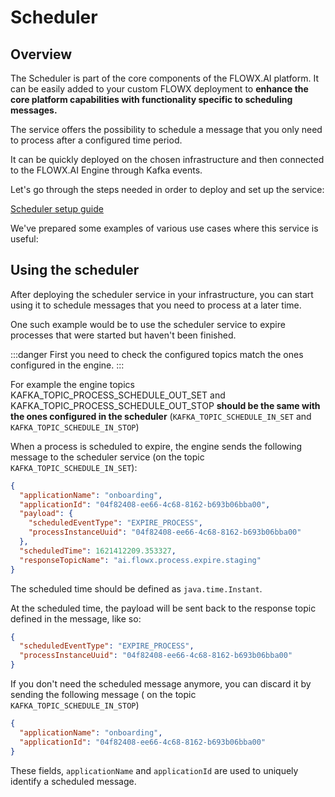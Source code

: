 # Scheduler

## Overview

The Scheduler is part of the core components of the FLOWX.AI platform. It can be easily added to your custom FLOWX deployment to **enhance the core platform capabilities with functionality specific to scheduling messages.**

The service offers the possibility to schedule a message that you only need to process after a configured time period.

It can be quickly deployed on the chosen infrastructure and then connected to the FLOWX.AI Engine through Kafka events.

Let's go through the steps needed in order to deploy and set up the service:


[Scheduler setup guide](../../../platform-setup-guides/scheduler-setup-guide.md)


We've prepared some examples of various use cases where this service is useful:

## Using the scheduler

After deploying the scheduler service in your infrastructure, you can start using it to schedule messages that you need to process at a later time.

One such example would be to use the scheduler service to expire processes that were started but haven't been finished.

:::danger
First you need to check the configured topics match the ones configured in the engine.
:::

For example the engine topics KAFKA_TOPIC_PROCESS_SCHEDULE_OUT_SET and KAFKA_TOPIC_PROCESS_SCHEDULE_OUT_STOP **should be the same with the ones configured in the scheduler** (`KAFKA_TOPIC_SCHEDULE_IN_SET` and `KAFKA_TOPIC_SCHEDULE_IN_STOP`)

When a process is scheduled to expire, the engine sends the following message to the scheduler service (on the topic `KAFKA_TOPIC_SCHEDULE_IN_SET`):

```json
{
  "applicationName": "onboarding",
  "applicationId": "04f82408-ee66-4c68-8162-b693b06bba00",
  "payload": {
    "scheduledEventType": "EXPIRE_PROCESS",
    "processInstanceUuid": "04f82408-ee66-4c68-8162-b693b06bba00"
  },
  "scheduledTime": 1621412209.353327,
  "responseTopicName": "ai.flowx.process.expire.staging"
}
```

The scheduled time should be defined as `java.time.Instant`.

At the scheduled time, the payload will be sent back to the response topic defined in the message, like so:

```json
{
  "scheduledEventType": "EXPIRE_PROCESS",
  "processInstanceUuid": "04f82408-ee66-4c68-8162-b693b06bba00"
}
```

If you don't need the scheduled message anymore, you can discard it by sending the following message ( on the topic `KAFKA_TOPIC_SCHEDULE_IN_STOP`)

```json
{
  "applicationName": "onboarding",
  "applicationId": "04f82408-ee66-4c68-8162-b693b06bba00"
}
```

These fields, `applicationName` and `applicationId` are used to uniquely identify a scheduled message.